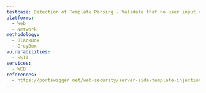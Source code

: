 ```yaml
---
testcase: Detection of Template Parsing - Validate that no user input containing valid template expressions (e.g., {{config}}) appears in the response without being sanitized or treated as data. Web (HTTP/HTTPS) service
platforms: 
  - Web
  - Network
methodology: 
  - BlackBox
  - GreyBox
vulnerabilities:
  - SSTI
services:
  - WEB
references:
  - https://portswigger.net/web-security/server-side-template-injection
---
```

